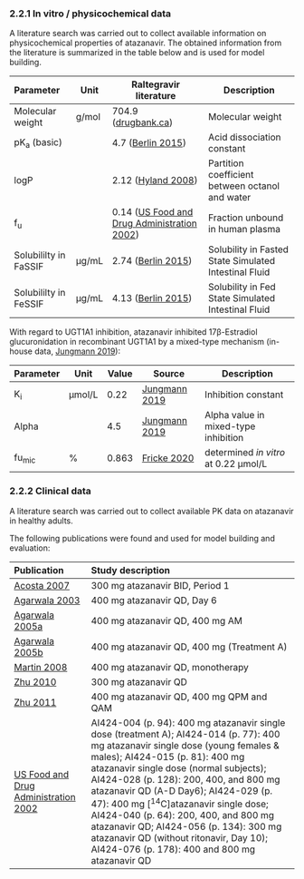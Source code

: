### 2.2.1 In vitro / physicochemical data

A literature search was carried out to collect available information on physicochemical properties of atazanavir. The obtained information from the literature is summarized in the table below and is used for model building.

| **Parameter**          | **Unit** | **Raltegravir literature**                                   | **Description**                                       |
| :--------------------- | -------- | ------------------------------------------------------------ | ----------------------------------------------------- |
| Molecular weight       | g/mol    | 704.9 ([drugbank.ca](#5-References))                         | Molecular weight                                      |
| pK<sub>a</sub> (basic) |          | 4.7 ([Berlin 2015](#5-References))                           | Acid dissociation constant                            |
| logP                   |          | 2.12 ([Hyland 2008](#5-References))                          | Partition coefficient between octanol and water       |
| f<sub>u</sub>          |          | 0.14 ([US Food and Drug Administration 2002](#5-References)) | Fraction unbound in human plasma                      |
| Solubililty in FaSSIF  | µg/mL    | 2.74 ([Berlin 2015](#5-References))                          | Solubility in Fasted State Simulated Intestinal Fluid |
| Solubililty in FeSSIF  | µg/mL    | 4.13 ([Berlin 2015](#5-References))                          | Solubility in Fed State Simulated Intestinal Fluid    |

With regard to UGT1A1 inhibition, atazanavir inhibited 17β-Estradiol glucuronidation in recombinant UGT1A1 by a mixed-type mechanism (in-house data, [Jungmann 2019](#5-References)):

| **Parameter**    | **Unit** | **Value** | Source                         | **Description**                      |
| :--------------- | -------- | --------- | ------------------------------ | ------------------------------------ |
| K<sub>i</sub>    | µmol/L   | 0.22      | [Jungmann 2019](#5-References) | Inhibition constant                  |
| Alpha            |          | 4.5       | [Jungmann 2019](#5-References) | Alpha value in mixed-type inhibition |
| fu<sub>mic</sub> | %        | 0.863     | [Fricke 2020](#5-References)   | determined *in vitro* at 0.22 µmol/L |

### 2.2.2 Clinical data

A literature search was carried out to collect available PK data on atazanavir in healthy adults. 

The following publications were found and used for model building and evaluation:

| Publication                                           | Study description                                            |
| :---------------------------------------------------- | :----------------------------------------------------------- |
| [Acosta 2007](#5-References)                          | 300 mg atazanavir BID, Period 1                              |
| [Agarwala 2003](#5-References)                        | 400 mg atazanavir QD, Day 6                                  |
| [Agarwala 2005a](#5-References)                       | 400 mg atazanavir QD, 400 mg AM                              |
| [Agarwala 2005b](#5-References)                       | 400 mg atazanavir QD, 400 mg (Treatment A)                   |
| [Martin 2008](#5-References)                          | 400 mg atazanavir QD, monotherapy                            |
| [Zhu 2010](#5-References)                             | 300 mg atazanavir QD                                         |
| [Zhu 2011](#5-References)                             | 400 mg atazanavir QD, 400 mg QPM and QAM                     |
| [US Food and Drug Administration 2002](#5-References) | AI424-004 (p. 94): 400 mg atazanavir single dose (treatment A); AI424-014 (p. 77): 400 mg atazanavir single dose (young females & males); AI424-015 (p. 81): 400 mg atazanavir single dose (normal subjects); AI424-028 (p. 128): 200, 400, and 800 mg atazanavir QD (A-D Day6); AI424-029 (p. 47): 400 mg [<sup>14</sup>C]atazanavir single dose; AI424-040 (p. 64): 200, 400, and 800 mg atazanavir QD; AI424-056 (p. 134): 300 mg atazanavir QD (without ritonavir, Day 10); AI424-076 (p. 178): 400 and 800 mg atazanavir QD |

